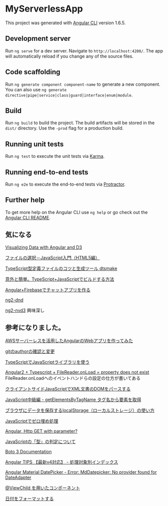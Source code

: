 # MyServerlessApp

This project was generated with [Angular CLI](https://github.com/angular/angular-cli) version 1.6.5.

## Development server

Run `ng serve` for a dev server. Navigate to `http://localhost:4200/`. The app will automatically reload if you change any of the source files.

## Code scaffolding

Run `ng generate component component-name` to generate a new component. You can also use `ng generate directive|pipe|service|class|guard|interface|enum|module`.

## Build

Run `ng build` to build the project. The build artifacts will be stored in the `dist/` directory. Use the `-prod` flag for a production build.

## Running unit tests

Run `ng test` to execute the unit tests via [Karma](https://karma-runner.github.io).

## Running end-to-end tests

Run `ng e2e` to execute the end-to-end tests via [Protractor](http://www.protractortest.org/).

## Further help

To get more help on the Angular CLI use `ng help` or go check out the [Angular CLI README](https://github.com/angular/angular-cli/blob/master/README.md).

## 気になる

[Visualizing Data with Angular and D3](https://medium.com/netscape/visualizing-data-with-angular-and-d3-209dde784aeb)

[ファイルの選択－JavaScript入門（HTML5編）](http://www.pori2.net/html5/File/010.html)

[TypeScript型定義ファイルのコツと生成ツール dtsmake](https://qiita.com/ConquestArrow/items/450f961c3d54bc932cf3)

[意外と簡単。TypeScript+JavaScriptでビルドする方法](https://clickan.click/ts-js-build/)

[Angular+Firebaseでチャットアプリを作る](https://qiita.com/Yamamoto0525/items/a76ea4b3924eeb82b0f9)

[ng2-dnd](https://www.npmjs.com/package/ng2-dnd)

[ng2-nvd3](https://github.com/krispo/ng2-nvd3)
 興味深し

## 参考になりました。

[AWSサーバーレスを活用したAngularのWebアプリを作ってみた](http://acro-engineer.hatenablog.com/entry/2017/12/13/120000)

[gitのauthorの確認と変更](https://hacknote.jp/archives/15745/)

[TypeScriptでJavaScriptライブラリを使う](http://3jigen.net/2017/03/post-368/)

[Angular2 + Typescript + FileReader.onLoad = property does not exist](https://stackoverflow.com/questions/41737620/angular2-typescript-filereader-onload-property-does-not-exist)
  FileReader.onLoadへのイベントハンドらの設定の仕方が書いてある

[クライアントサイドJavaScriptでXML文書のDOMをパースする](https://qiita.com/tom_konda/items/5e9824b38842615c9df1)

[JavaScript中級編 - getElementsByTagName タグ名から要素を取得](http://wp-p.info/tpl_rep.php?cat=js-intermediate&fl=r3)

[ブラウザにデータを保存するlocalStorage（ローカルストレージ）の使い方](https://www.granfairs.com/blog/staff/local-storage-01)

[JavaScriptでゼロ埋め処理](https://qiita.com/cress_cc/items/3e820fe1695f13793df3)

[Angular, Http GET with parameter?](https://stackoverflow.com/questions/44280303/angular-http-get-with-parameter/44282037)

[JavaScriptの「型」の判定について](https://qiita.com/south37/items/c8d20a069fcbfe4fce85)

[Boto 3 Documentation](https://boto3.readthedocs.io/en/latest/index.html)

[Angular TIPS 【最新v4対応】 - 処理対象別インデックス](https://www.buildinsider.net/web/angulartips)

[Angular Material DatePicker - Error: MdDatepicker: No provider found for DateAdapter
](https://stackoverflow.com/questions/46337774/angular-material-datepicker-error-mddatepicker-no-provider-found-for-dateada)

[@ViewChild を用いたコンポーネント](http://angular.keicode.com/basics/component-interaction-viewchild.php)

[日付をフォーマットする](https://qiita.com/osakanafish/items/c64fe8a34e7221e811d0)